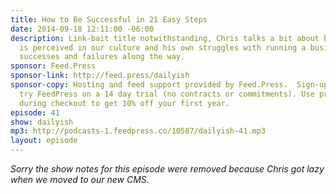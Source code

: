 ```yaml
---
title: How to Be Successful in 21 Easy Steps
date: 2014-09-18 12:11:00 -06:00
description: Link-bait title notwithstanding, Chris talks a bit about how success
  is perceived in our culture and his own struggles with running a business and the
  successes and failures along the way.
sponsor: Feed.Press
sponsor-link: http://feed.press/dailyish
sponsor-copy: Hosting and feed support provided by Feed.Press.  Sign-up today and
  try FeedPress on a 14 day trial (no contracts or commitments). Use promo code "dailyish"
  during checkout to get 10% off your first year.
episode: 41
show: dailyish
mp3: http://podcasts-1.feedpress.co/10587/dailyish-41.mp3
layout: episode
---
```


<em>Sorry the show notes for this episode were removed because Chris got lazy when we moved to our new CMS</em>.
